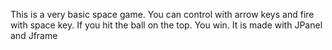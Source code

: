 This is a very basic space game. You can control with arrow keys and fire with space key. If you hit the ball on the top. You win. 
It is made with JPanel and Jframe
